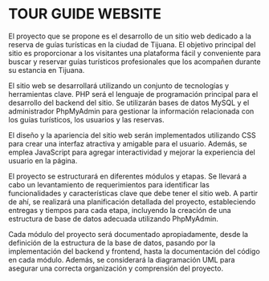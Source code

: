 # TOUR GUIDE WEBSITE
El proyecto que se propone es el desarrollo de un sitio web dedicado a la reserva de guías turísticas en la ciudad de Tijuana. El objetivo principal del sitio es proporcionar a los visitantes una plataforma fácil y conveniente para buscar y reservar guías turísticos profesionales que los acompañen durante su estancia en Tijuana.

El sitio web se desarrollará utilizando un conjunto de tecnologías y herramientas clave. PHP será el lenguaje de programación principal para el desarrollo del backend del sitio. Se utilizarán bases de datos MySQL y el administrador PhpMyAdmin para gestionar la información relacionada con los guías turísticos, los usuarios y las reservas.

El diseño y la apariencia del sitio web serán implementados utilizando CSS para crear una interfaz atractiva y amigable para el usuario. Además, se emplea JavaScript para agregar interactividad y mejorar la experiencia del usuario en la página.

El proyecto se estructurará en diferentes módulos y etapas. Se llevará a cabo un levantamiento de requerimientos para identificar las funcionalidades y características clave que debe tener el sitio web. A partir de ahí, se realizará una planificación detallada del proyecto, estableciendo entregas y tiempos para cada etapa, incluyendo la creación de una estructura de base de datos adecuada utilizando PhpMyAdmin.

Cada módulo del proyecto será documentado apropiadamente, desde la definición de la estructura de la base de datos, pasando por la implementación del backend y frontend, hasta la documentación del código en cada módulo. Además, se considerará la diagramación UML para asegurar una correcta organización y comprensión del proyecto.
